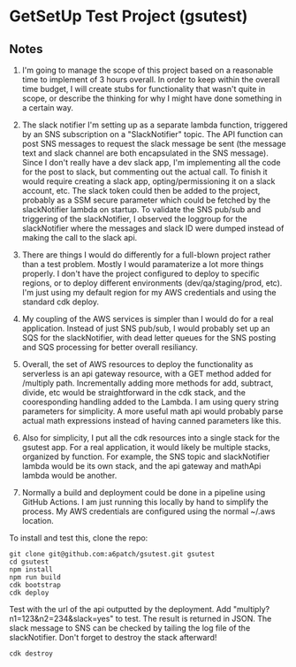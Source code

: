 # GetSetUp Test Project (gsutest)

## Notes

1) I'm going to manage the scope of this project based on a reasonable time to implement of 3 hours overall.  In order to keep within the overall time budget, I will create stubs for functionality that wasn't quite in scope, or describe the thinking for why I might have done something in a certain way.  

2) The slack notifier I'm setting up as a separate lambda function, triggered by an SNS subscription on a "SlackNotifier" topic.  The API function can post SNS messages to request the slack message be sent (the message text and slack channel are both encapsulated in the SNS message).  Since I don't really have a dev slack app,  I'm implementing all the code for the post to slack, but commenting out the actual call.  To finish it would require creating a slack app, opting/permissioning it on a slack account, etc.  The slack token could then be added to the project, probably as a SSM secure parameter which could be fetched by the slackNotifier lambda on startup.  To validate the SNS pub/sub and triggering of the slackNotifier, I observed the loggroup for the slackNotifier where the messages and slack ID were dumped instead of making the call to the slack api.  

3) There are things I would do differently for a full-blown project rather than a test problem.  Mostly I would paramaterize a lot more things properly.  I don't have the project configured to deploy to specific regions, or to deploy different environments (dev/qa/staging/prod, etc).  I'm just using my default region for my AWS credentials and using the standard cdk deploy.

4) My coupling of the AWS services is simpler than I would do for a real application.  Instead of just SNS pub/sub, I would probably set up an SQS for the slackNotifier, with dead letter queues for the SNS posting and SQS processing for better overall resiliancy.  

4) Overall, the set of AWS resources to deploy the functionality as serverless is an api gateway resource, with a GET method added for /multiply path.  Incrementally adding more methods for add, subtract, divide, etc would be straightforward in the cdk stack, and the cooresponding handling added to the Lambda.  I am using query string parameters for simplicity. A more useful math api would probably parse actual math expressions instead of having canned parameters like this.

5) Also for simplicity, I put all the cdk resources into a single stack for the gsutest app.  For a real application, it would likely be multiple stacks, organized by function.  For example, the SNS topic and slackNotifier lambda would be its own stack, and the api gateway and mathApi lambda would be another.  

6) Normally a build and deployment could be done in a pipeline using GitHub Actions.  I am just running this locally by hand to simplify the process.  My AWS credentials are configured using the normal ~/.aws location.

To install and test this, clone the repo:
```
git clone git@github.com:a6patch/gsutest.git gsutest
cd gsutest
npm install
npm run build
cdk bootstrap
cdk deploy
```
Test with the url of the api outputted by the deployment.  Add "multiply?n1=123&n2=234&slack=yes" to test.  The result is returned in JSON.  The slack message to SNS can be checked by tailing the log file of the slackNotifier.  Don't forget to destroy the stack afterward!
```
cdk destroy
```